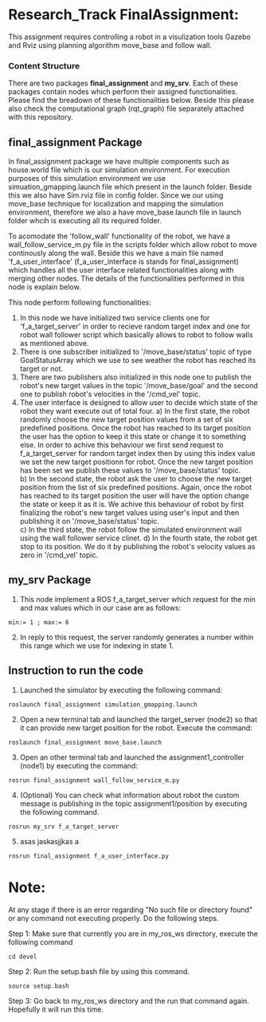 # Research_Track FinalAssignment:

This assignment requires controlling a robot in a visulization tools Gazebo and Rviz using planning algorithm move_base and follow wall.

### Content Structure

There are two packages **final_assignment** and **my_srv**. Each of these packages contain nodes which perform their assigned functionalities. Please find the breadown of these functionalities below. Beside this please also check the computational graph (rqt_graph) file separately attached with this repository.

## final_assignment Package

In final_assignment package we have multiple components such as house.world file which is our simulation environment. For execution purposes of this simulation environment we use simuation_gmapping.launch file which present in the launch folder. Beside this we also have Sim.rviz file in config folder. Since we our using move_base technique for localization and mapping the simulation environment, therefore we also a have move_base.launch file in launch folder whcih is executing all its required folder. 

To acomodate the 'follow_wall' functionality of the robot, we have a wall_follow_service_m.py file in the scripts folder which allow robot to move continously along the wall. Beside this we have a main file named 'f_a_user_interface' (f_a_user_interface is stands for final_assignment) which handles all the user interface related functionalities along with merging other nodes. The details of the functionalities performed in this node is explain below.

This node perform following functionalities:

1. In this node we have initialized two service clients one for 'f_a_target_server' in order to recieve random target index and one for robot wall follower script which basically allows to robot to follow walls as mentioned above.  
2. There is one subscriber initialized to '/move_base/status' topic of type GoalStatusArray which we use to see weather the robot has reached its target or not. 
3. There are two publishers also initialized in this node one to publish the robot's new target values in the topic '/move_base/goal' and the second one to publish robot's velocities in the '/cmd_vel' topic. 
4. The user interface is designed to allow user to decide which state of the robot they want execute out of total four. 
	    a) In the first state, the robot randomly choose the new target position values from a set of six predefined positions. Once the robot has reached to its target position the user has the option to keep it this state or change it to something else. In order to achive this behaviour we first send request to f_a_target_server for random target index then by using this index value we set the new target positionn for robot. Once the new target position has been set we publish these values to '/move_base/status' topic.  
     b) In the second state, the robot ask the user to choose the new target position from the list of six predefined positions. Again, once the robot has reached to its target position the user will have the option change the state or keep it as it is. We achive this behaviour of robot by first finalizing the robot's new target values using user's input and then publishing it on '/move_base/status' topic.   
     c) In the third state, the robot follow the simulated environment wall using the wall follower service clinet.
     d) In the fourth state, the robot get stop to its position. We do it by publishing the robot's velocity values as zero in '/cmd_vel' topic. 

## my_srv Package

1. This node implement a ROS f_a_target_server which request for the min and max values which in our case are as follows: 
```
min:= 1 ; max:= 6
```

2. In reply to this request, the server randomly generates a number within this range which we use for indexing in state 1. 

## Instruction to run the code

1. Launched the simulator by executing the following command:
```
roslaunch final_assignment simulation_gmapping.launch
```

2. Open a new terminal tab and launched the target_server (node2) so that it can provide new target position for the robot. Execute the command:
```
roslaunch final_assignment move_base.launch
```

3. Open an other terminal tab and launched the assignment1_controller (node1) by executing the command:
```
rosrun final_assignment wall_follow_service_m.py
```

4. (Optional) You can check what information about robot the custom message is publishing in the topic assignment1/position by executing the following command. 
```
rosrun my_srv f_a_target_server
```
5. asas jaskasjjkas a
```
rosrun final_assignment f_a_user_interface.py
```

# Note: 
At any stage if there is an error regarding "No such file or directory found" or any command not executing properly. Do the following steps.

Step 1: Make sure that currently you are in my_ros_ws directory, execute the following command
```
cd devel 
```
Step 2: Run the setup.bash file by using this command.

```
source setup.bash 
```
Step 3: Go back to my_ros_ws directory and the run that command again. Hopefully it will run this time.
 

